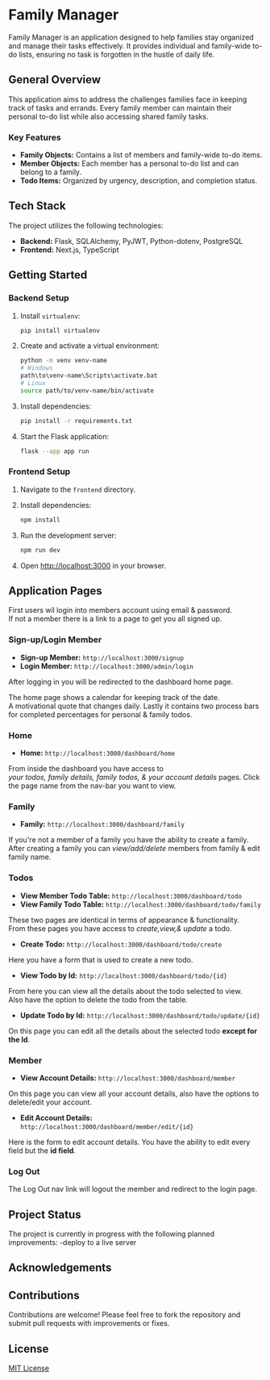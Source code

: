 
# Family Manager

Family Manager is an application designed to help families stay organized and manage their tasks effectively. It provides individual and family-wide to-do lists, ensuring no task is forgotten in the hustle of daily life.

## General Overview

This application aims to address the challenges families face in keeping track of tasks and errands. Every family member can maintain their personal to-do list while also accessing shared family tasks.

### Key Features

- **Family Objects:** Contains a list of members and family-wide to-do items.
- **Member Objects:** Each member has a personal to-do list and can belong to a family.
- **Todo Items:** Organized by urgency, description, and completion status.

## Tech Stack

The project utilizes the following technologies:
- **Backend:** Flask, SQLAlchemy, PyJWT, Python-dotenv, PostgreSQL
- **Frontend:** Next.js, TypeScript

## Getting Started

### Backend Setup

1. Install `virtualenv`:
   ```bash
   pip install virtualenv
   ```

2. Create and activate a virtual environment:
   ```bash
   python -m venv venv-name
   # Windows
   path\to\venv-name\Scripts\activate.bat
   # Linux
   source path/to/venv-name/bin/activate
   ```

3. Install dependencies:
   ```bash
   pip install -r requirements.txt
   ```

4. Start the Flask application:
   ```bash
   flask --app app run
   ```

### Frontend Setup

1. Navigate to the `frontend` directory.

2. Install dependencies:
   ```bash
   npm install
   ```

3. Run the development server:
   ```bash
   npm run dev
   ```

4. Open [http://localhost:3000](http://localhost:3000) in your browser.

## Application Pages

First users wil login into members account using email & password. <br/>
If not a member there is a link to a page to get you all signed up.

### Sign-up/Login Member
- **Sign-up Member:** `http://localhost:3000/signup`
- **Login Member:** `http://localhost:3000/admin/login`

After logging in you will be redirected to the dashboard home page. <br/>

The home page shows a calendar for keeping track of the date.<br/>
A motivational quote that changes daily.
Lastly it contains two process bars for completed percentages for personal & family todos.

### Home 
- **Home:** `http://localhost:3000/dashboard/home`

From inside the dashboard you have access to <br/>
*your todos, family details, family todos, & your account details* pages.
Click the page name from the nav-bar you want to view.

### Family
- **Family:** `http://localhost:3000/dashboard/family`

If you're not a member of a family you have the ability to create a family. <br/>
After creating a family you can *view/add/delete* members from family & edit family name.

### Todos
- **View Member Todo Table:** `http://localhost:3000/dashboard/todo`
- **View Family Todo Table:** `http://localhost:3000/dashboard/todo/family`

These two pages are identical in terms of appearance & functionality. <br/>
From these pages you have access to *create,view,& update* a todo.

- **Create Todo:** `http://localhost:3000/dashboard/todo/create`

Here you have a form that is used to create a new todo.

- **View Todo by Id:** `http://localhost:3000/dashboard/todo/{id}`

From here you can view all the details about the todo selected to view. <br/>
Also have the option to delete the todo from the table.

- **Update Todo by Id:** `http://localhost:3000/dashboard/todo/update/{id}`

On this page you can edit all the details about the selected todo **except for the Id**.

### Member
- **View Account Details:** `http://localhost:3000/dashboard/member`

On this page you can view all your account details, also have the options to delete/edit your account.

- **Edit Account Details:** `http://localhost:3000/dashboard/member/edit/{id}`

Here is the form to edit account details. 
You have the ability to edit every field but the **id field**.

### Log Out

The Log Out nav link will logout the member and redirect to the login page.

## Project Status

The project is currently in progress with the following planned improvements:
-deploy to a live server 

## Acknowledgements



## Contributions

Contributions are welcome! Please feel free to fork the repository and submit pull requests with improvements or fixes.

## License

[MIT License](LICENSE)

